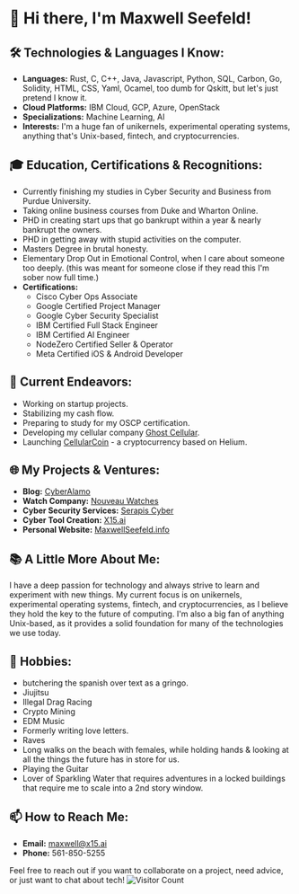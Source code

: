 # 👋 Hi there, I'm Maxwell Seefeld!

## 🛠️ Technologies & Languages I Know:
- **Languages:** Rust, C, C++, Java, Javascript, Python, SQL, Carbon, Go, Solidity, HTML, CSS, Yaml, Ocamel, too dumb for Qskitt, but let's just pretend I know it. 
- **Cloud Platforms:** IBM Cloud, GCP, Azure, OpenStack
- **Specializations:** Machine Learning, AI
- **Interests:** I'm a huge fan of unikernels, experimental operating systems, anything that's Unix-based, fintech, and cryptocurrencies.

## 🎓 Education, Certifications & Recognitions:
- Currently finishing my studies in Cyber Security and Business from Purdue University.
- Taking online business courses from Duke and Wharton Online.
- PHD in creating start ups that go bankrupt within a year & nearly bankrupt the owners.
- PHD in getting away with stupid activities on the computer.
- Masters Degree in brutal honesty.
- Elementary Drop Out in Emotional Control, when I care about someone too deeply. (this was meant for someone close if they read this I'm sober now full time.)
- **Certifications:**
  - Cisco Cyber Ops Associate
  - Google Certified Project Manager
  - Google Cyber Security Specialist
  - IBM Certified Full Stack Engineer
  - IBM Certified AI Engineer
  - NodeZero Certified Seller & Operator
  - Meta Certified iOS & Android Developer

## 🚀 Current Endeavors:
- Working on startup projects.
- Stabilizing my cash flow.
- Preparing to study for my OSCP certification.
- Developing my cellular company [Ghost Cellular](https://ghostcellular.com).
- Launching [CellularCoin](https://cellularcoin.com) - a cryptocurrency based on Helium.

## 🌐 My Projects & Ventures:
- **Blog:** [CyberAlamo](https://cyberalamo.org)
- **Watch Company:** [Nouveau Watches](https://nouveauwatches.com)
- **Cyber Security Services:** [Serapis Cyber](https://serapiscyber.com)
- **Cyber Tool Creation:** [X15.ai](https://x15.ai)
- **Personal Website:** [MaxwellSeefeld.info](https://maxwellseefeld.info)

## 📚 A Little More About Me:
I have a deep passion for technology and always strive to learn and experiment with new things. My current focus is on unikernels, experimental operating systems, fintech, and cryptocurrencies, as I believe they hold the key to the future of computing. I'm also a big fan of anything Unix-based, as it provides a solid foundation for many of the technologies we use today.

## 🎉 Hobbies:
- butchering the spanish over text as a gringo.
- Jiujitsu
- Illegal Drag Racing
- Crypto Mining
- EDM Music
- Formerly writing love letters.
- Raves 
- Long walks on the beach with females, while holding hands & looking at all the things the future has in store for us.
- Playing the Guitar
- Lover of Sparkling Water that requires adventures in a locked buildings that require me to scale into a 2nd story window.

## 📫 How to Reach Me:
- **Email:** [maxwell@x15.ai](mailto:maxwell@x15.ai)
- **Phone:** 561-850-5255

Feel free to reach out if you want to collaborate on a project, need advice, or just want to chat about tech!
![Visitor Count](https://visitor-badge.glitch.me/badge?page_id=maxwellseefeld.maxwellseefeld)


